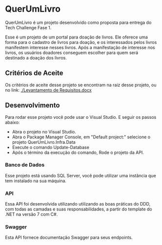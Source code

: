# QuerUmLivro

QuerUmLivro é um projeto desenvolvido como proposta para entrega do Tech Challenge Fase 1.

Esse é um projeto de um portal para doação de livros.
Ele oferece uma forma para o cadastro de livros para doação, e os interessados pelos livros manifestem interesse nesses livros.
Após a manifestação de interesse nos livros, os usuários doadores conseguem escolher para quem será destinado a doação dos livros.

## Critérios de Aceite

Os critérios de aceite desse projeto se encontram na raiz desse projeto, ou no link: [./Levantamento de Requisitos.docx](https://github.com/jorgelodev/QuerUmLivro/blob/1247c9a8b8d81bf0fca2be5d21cc2bafd50986ce/Levantamento%20de%20Requisitos.docx)

## Desenvolvimento 

Para rodar esse projeto você pode usar o Visual Studio. E seguir os passos abaixo:

* Abra o projeto no Visual Studio.
* Abra o Package Manager Console, em "Default project:" selecione o projeto QuerUmLivro.Infra.Data
* Execute o comando Update-Database
* Após o término da execução do comando, Rode o projeto da API.

### Banco de Dados

Esse projeto está usando SQL Server, você pode utilizar uma instância que tem instalado na sua máquina.

### API

Essa API foi desenvolvida utilizando utilizando as boas práticas do DDD, com todas as camadas e suas responsabilidades, a partir do template do .NET na versão 7 com C#.

### Swagger

Esta API fornece documentação Swagger para seus endpoints.

